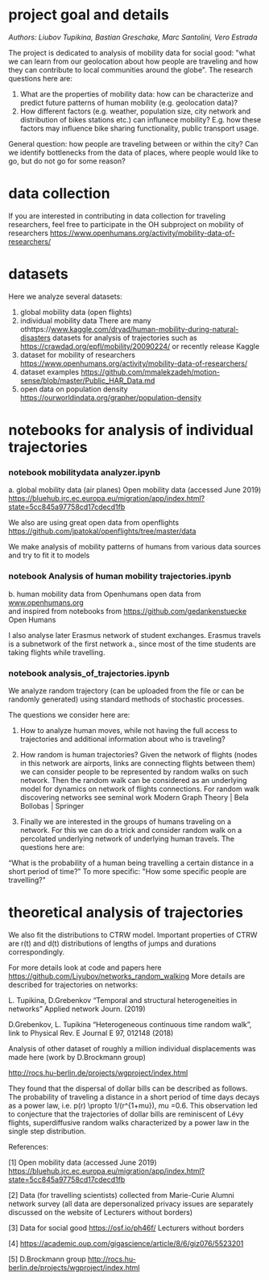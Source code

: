 # project goal and details 

*Authors: Liubov Tupikina, Bastian Greschake, Marc Santolini, Vero Estrada* 

The project is dedicated to analysis of mobility data for social good: "what we can learn from our geolocation about how people are traveling and how they can contribute to local communities around the globe". 
The research questions here are: 
1. What are the properties of mobility data: 
how can be characterize and predict future patterns of human mobility (e.g. geolocation data)?
2. How different factors (e.g. weather, population size, city network and distribution of bikes stations  etc.) 
can influnece mobility? E.g. how these factors may influence bike sharing functionality, public transport usage.

General question: how people are traveling between or within the city? Can we identify bottlenecks from the data of places, where people would like to go, but do not go for some reason?

# data collection 
If you are interested in contributing in data collection for traveling researchers, feel free to participate in the OH subproject on mobility of researchers https://www.openhumans.org/activity/mobility-data-of-researchers/


# datasets
Here we analyze several datasets: 
1. global mobility data (open flights)
2. individual mobility data 
There are many othttps://www.kaggle.com/dryad/human-mobility-during-natural-disasters datasets for analysis of trajectories such as https://crawdad.org/epfl/mobility/20090224/ or recently release Kaggle 
3. dataset for mobility of researchers https://www.openhumans.org/activity/mobility-data-of-researchers/
4. dataset examples https://github.com/mmalekzadeh/motion-sense/blob/master/Public_HAR_Data.md
5. open data on population density https://ourworldindata.org/grapher/population-density

# notebooks for analysis of individual trajectories

### notebook mobilitydata analyzer.ipynb
a. global mobility data (air planes) 
Open mobility data (accessed June 2019)
https://bluehub.jrc.ec.europa.eu/migration/app/index.html?state=5cc845a97758cd17cdecd1fb

We also are using great open data from openflights https://github.com/jpatokal/openflights/tree/master/data


We make analysis of mobility patterns of humans from various data sources and try to fit it to models 

### notebook Analysis of human mobility trajectories.ipynb
b. human mobility data from Openhumans open data from www.openhumans.org  
and inspired from notebooks from https://github.com/gedankenstuecke Open Humans

I also analyse later Erasmus network of student exchanges. 
Erasmus travels is a subnetwork of the first network a., since most of the time 
students are taking flights while travelling. 

### notebook analysis_of_trajectories.ipynb
We analyze random trajectory (can be uploaded from the file or can be randomly generated) using standard methods of stochastic processes.

The questions we consider here are:

1. How to analyze human moves, while not having the full access to trajectories and additional information about who is traveling?

2. How random is human trajectories?
Given the network of flights (nodes in this network are airports, links are connecting flights between them)
we can consider people to be represented by random walks on such network.
Then the random walk can be considered as an underlying model for 
dynamics on network of flights connections.
For random walk discovering networks see seminal work Modern Graph Theory | Bela Bollobas | Springer

3. Finally we are interested in the groups of humans traveling on a network. 
For this we can do a trick and consider random walk on a percolated underlying network of underlying human travels. 
The questions here are:

“What is the probability of a human being travelling a certain distance in a short period of time?” 
To more specific:
"How some specific people are travelling?"


# theoretical analysis of trajectories

We also fit the distributions to CTRW model. Important properties of CTRW are r(t) and d(t) distributions of lengths of jumps and durations correspondingly.

For more details look at code and papers here https://github.com/Liyubov/networks_random_walking 
More details are described for trajectories on networks: 

L. Tupikina, D.Grebenkov “Temporal and structural heterogeneities in networks” Applied network Journ. (2019) 

D.Grebenkov, L. Tupikina “Heterogeneous continuous time random walk”, link to Physical Rev. E Journal E 97, 012148 (2018)


Analysis of other dataset of roughly a million individual displacements was made here (work by D.Brockmann group)

http://rocs.hu-berlin.de/projects/wgproject/index.html 

They found that the dispersal of dollar bills can be described as follows.
The probability of traveling a distance in a short period of time days decays as a power law, i.e. p(r) \propto 1/(r^{1+mu}), mu =0.6.
This observation led to conjecture that the trajectories of dollar bills are reminiscent of Lévy flights, 
superdiffusive random walks characterized by a power law in the single step distribution. 


References: 

[1] Open mobility data (accessed June 2019)
https://bluehub.jrc.ec.europa.eu/migration/app/index.html?state=5cc845a97758cd17cdecd1fb

[2] Data (for travelling scientists) collected from Marie-Curie Alumni network survey (all data
are depersonalized privacy issues are separately discussed on the website of Lecturers without
borders)

[3] Data for social good https://osf.io/ph46f/ Lecturers without borders

[4] https://academic.oup.com/gigascience/article/8/6/giz076/5523201

[5] D.Brockmann group
http://rocs.hu-berlin.de/projects/wgproject/index.html 
